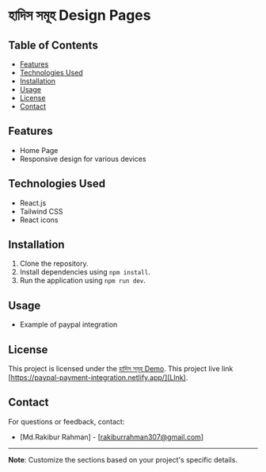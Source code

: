 # হাদিস সমূহ Design Pages

## Table of Contents

- [Features](#features)
- [Technologies Used](#technologies-used)
- [Installation](#installation)
- [Usage](#usage)
- [License](#license)
- [Contact](#contact)

## Features

- Home Page
- Responsive design for various devices

## Technologies Used

- React.js
- Tailwind CSS
- React icons

## Installation

1. Clone the repository.
2. Install dependencies using `npm install`.
3. Run the application using `npm run dev`.

## Usage

- Example of paypal integration

## License

This project is licensed under the [হাদিস সমূহ Demo](LICENSE).
This project live link [https://paypal-payment-integration.netlify.app/](LInk).

## Contact

For questions or feedback, contact:

- [Md.Rakibur Rahman] - [rakiburrahman307@gmail.com]

---

**Note**: Customize the sections based on your project's specific details.
